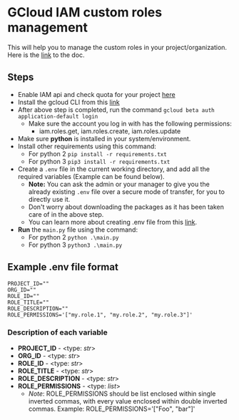 # GCloud IAM custom roles management
This will help you to manage the custom roles in your project/organization.
Here is the [link](https://cloud.google.com/iam/docs/reference/rest/v1/projects.roles) to the doc.

## Steps
- Enable IAM api and check quota for your project [here](https://console.developers.google.com/apis/api/iam)
- Install the gcloud CLI from this [link](https://cloud.google.com/sdk/docs/install)
- After above step is completed, run the command `gcloud beta auth application-default login`
  - Make sure the account you log in with has the following permissions:
    - iam.roles.get, iam.roles.create, iam.roles.update
- Make sure **python** is installed in your system/environment.
- Install other requirements using this command: 
  - For python 2 `pip install -r requirements.txt` 
  - For python 3 `pip3 install -r requirements.txt`
- Create a `.env` file in the current working directory, and add all the required variables (Example can be found below).
  - **Note:** You can ask the admin or your manager to give you the already existing `.env` file over a secure mode of transfer, for you to directly use it.
  - Don't worry about downloading the packages as it has been taken care of in the above step.
  - You can learn more about creating .env file from this [link](https://dev.to/jakewitcher/using-env-files-for-environment-variables-in-python-applications-55a1).
- **Run** the `main.py` file using the command:
  - For python 2 `python .\main.py`
  - For python 3 `python3 .\main.py`

## Example .env file format
```
PROJECT_ID=""
ORG_ID=""
ROLE_ID=""
ROLE_TITLE=""
ROLE_DESCRIPTION=""
ROLE_PERMISSIONS='["my.role.1", "my.role.2", "my.role.3"]'
```

### Description of each variable
- **PROJECT_ID** - <type: _str_>
- **ORG_ID** - <type: _str_>
- **ROLE_ID** - <type: _str_>
- **ROLE_TITLE** - <type: _str_>
- **ROLE_DESCRIPTION** - <type: _str_>
- **ROLE_PERMISSIONS** - <type: _list_>
  - _Note_: ROLE_PERMISSIONS should be list enclosed within single inverted commas, with every value enclosed within double
inverted commas. Example: ROLE_PERMISSIONS='["Foo", "bar"]'